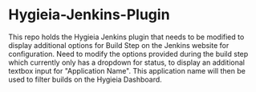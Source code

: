 # Hygieia-Jenkins-Plugin

This repo holds the Hygieia Jenkins plugin that needs to be modified to display additional options for Build Step on the Jenkins website for configuration.
Need to modify the options provided during the build step which currently only has a dropdown for status, to display an additional textbox input for "Application Name".
This application name will then be used to filter builds on the Hygieia Dashboard.


